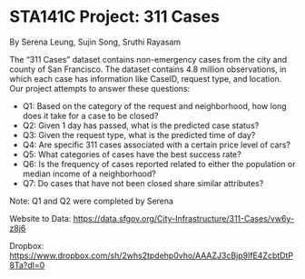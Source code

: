 # STA141C Project: 311 Cases

By Serena Leung, Sujin Song, Sruthi Rayasam

The “311 Cases” dataset contains non-emergency cases from the city and county of San Francisco. The dataset contains 4.8 million observations, in which each case has information like CaseID, request type, and location. Our project attempts to answer these questions:
* Q1: Based on the category of the request and neighborhood, how long does it take for a case to be closed? 
* Q2: Given 1 day has passed, what is the predicted case status?
* Q3: Given the request type, what is the predicted time of day?
* Q4: Are specific 311 cases associated with a certain price level of cars? 
* Q5: What categories of cases have the best success rate?
* Q6: Is the frequency of cases reported related to either the population or median income of a neighborhood?
* Q7: Do cases that have not been closed share similar attributes? 
  
Note: Q1 and Q2 were completed by Serena


Website to Data: https://data.sfgov.org/City-Infrastructure/311-Cases/vw6y-z8j6

Dropbox: https://www.dropbox.com/sh/2whs2tpdehp0vho/AAAZJ3cBjp9IfE4ZcbtDtP8Ta?dl=0 


